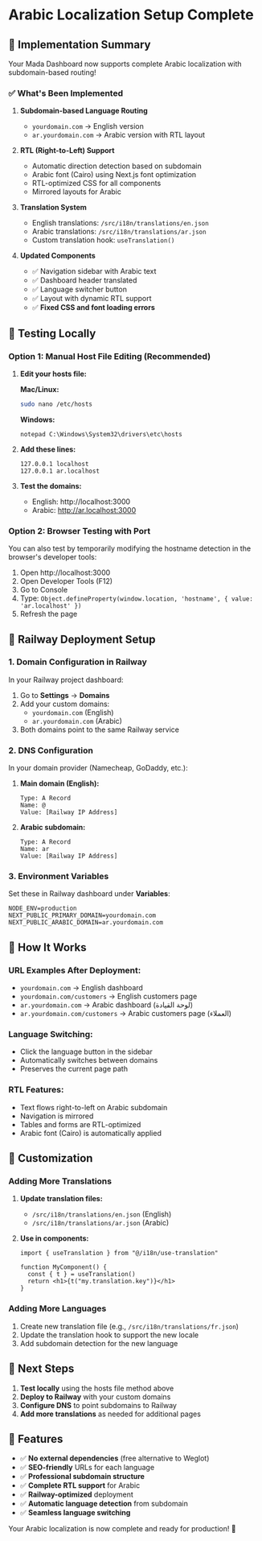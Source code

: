 # Arabic Localization Setup Complete

## 🎉 Implementation Summary

Your Mada Dashboard now supports complete Arabic localization with subdomain-based routing!

### ✅ What's Been Implemented

1. **Subdomain-based Language Routing**
   - `yourdomain.com` → English version
   - `ar.yourdomain.com` → Arabic version with RTL layout

2. **RTL (Right-to-Left) Support**
   - Automatic direction detection based on subdomain
   - Arabic font (Cairo) using Next.js font optimization
   - RTL-optimized CSS for all components
   - Mirrored layouts for Arabic

3. **Translation System**
   - English translations: `/src/i18n/translations/en.json`
   - Arabic translations: `/src/i18n/translations/ar.json`
   - Custom translation hook: `useTranslation()`

4. **Updated Components**
   - ✅ Navigation sidebar with Arabic text
   - ✅ Dashboard header translated
   - ✅ Language switcher button
   - ✅ Layout with dynamic RTL support
   - ✅ **Fixed CSS and font loading errors**

## 🧪 Testing Locally

### Option 1: Manual Host File Editing (Recommended)

1. **Edit your hosts file:**
   
   **Mac/Linux:**
   ```bash
   sudo nano /etc/hosts
   ```
   
   **Windows:**
   ```
   notepad C:\Windows\System32\drivers\etc\hosts
   ```

2. **Add these lines:**
   ```
   127.0.0.1 localhost
   127.0.0.1 ar.localhost
   ```

3. **Test the domains:**
   - English: http://localhost:3000
   - Arabic: http://ar.localhost:3000

### Option 2: Browser Testing with Port

You can also test by temporarily modifying the hostname detection in the browser's developer tools:

1. Open http://localhost:3000
2. Open Developer Tools (F12)
3. Go to Console
4. Type: `Object.defineProperty(window.location, 'hostname', { value: 'ar.localhost' })`
5. Refresh the page

## 🚀 Railway Deployment Setup

### 1. Domain Configuration in Railway

In your Railway project dashboard:

1. Go to **Settings** → **Domains**
2. Add your custom domains:
   - `yourdomain.com` (English)
   - `ar.yourdomain.com` (Arabic)
3. Both domains point to the same Railway service

### 2. DNS Configuration

In your domain provider (Namecheap, GoDaddy, etc.):

1. **Main domain (English):**
   ```
   Type: A Record
   Name: @
   Value: [Railway IP Address]
   ```

2. **Arabic subdomain:**
   ```
   Type: A Record
   Name: ar
   Value: [Railway IP Address]
   ```

### 3. Environment Variables

Set these in Railway dashboard under **Variables**:

```env
NODE_ENV=production
NEXT_PUBLIC_PRIMARY_DOMAIN=yourdomain.com
NEXT_PUBLIC_ARABIC_DOMAIN=ar.yourdomain.com
```

## 📝 How It Works

### URL Examples After Deployment:
- `yourdomain.com` → English dashboard
- `yourdomain.com/customers` → English customers page
- `ar.yourdomain.com` → Arabic dashboard (لوحة القيادة)
- `ar.yourdomain.com/customers` → Arabic customers page (العملاء)

### Language Switching:
- Click the language button in the sidebar
- Automatically switches between domains
- Preserves the current page path

### RTL Features:
- Text flows right-to-left on Arabic subdomain
- Navigation is mirrored
- Tables and forms are RTL-optimized
- Arabic font (Cairo) is automatically applied

## 🔧 Customization

### Adding More Translations

1. **Update translation files:**
   - `/src/i18n/translations/en.json` (English)
   - `/src/i18n/translations/ar.json` (Arabic)

2. **Use in components:**
   ```tsx
   import { useTranslation } from "@/i18n/use-translation"
   
   function MyComponent() {
     const { t } = useTranslation()
     return <h1>{t("my.translation.key")}</h1>
   }
   ```

### Adding More Languages

1. Create new translation file (e.g., `/src/i18n/translations/fr.json`)
2. Update the translation hook to support the new locale
3. Add subdomain detection for the new language

## 🎯 Next Steps

1. **Test locally** using the hosts file method above
2. **Deploy to Railway** with your custom domains
3. **Configure DNS** to point subdomains to Railway
4. **Add more translations** as needed for additional pages

## 🌟 Features

- ✅ **No external dependencies** (free alternative to Weglot)
- ✅ **SEO-friendly** URLs for each language
- ✅ **Professional subdomain structure**
- ✅ **Complete RTL support** for Arabic
- ✅ **Railway-optimized** deployment
- ✅ **Automatic language detection** from subdomain
- ✅ **Seamless language switching**

Your Arabic localization is now complete and ready for production! 🎉